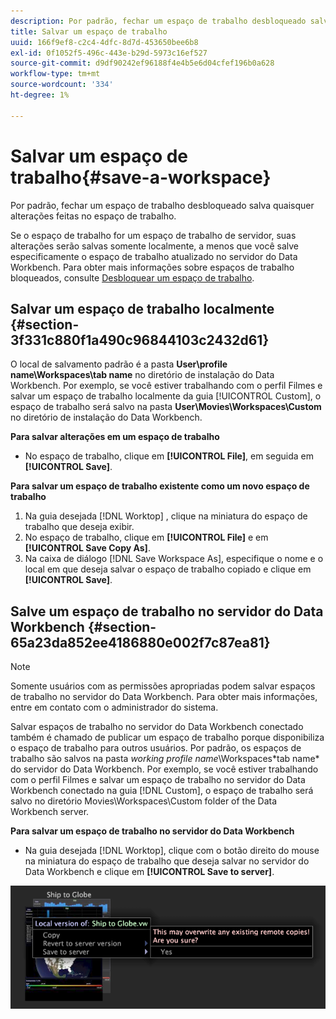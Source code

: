 ```yaml
---
description: Por padrão, fechar um espaço de trabalho desbloqueado salva quaisquer alterações feitas no espaço de trabalho.
title: Salvar um espaço de trabalho
uuid: 166f9ef8-c2c4-4dfc-8d7d-453650bee6b8
exl-id: 0f1052f5-496c-443e-b29d-5973c16ef527
source-git-commit: d9df90242ef96188f4e4b5e6d04cfef196b0a628
workflow-type: tm+mt
source-wordcount: '334'
ht-degree: 1%

---
```


# Salvar um espaço de trabalho{#save-a-workspace}

Por padrão, fechar um espaço de trabalho desbloqueado salva quaisquer alterações feitas no espaço de trabalho.

Se o espaço de trabalho for um espaço de trabalho de servidor, suas alterações serão salvas somente localmente, a menos que você salve especificamente o espaço de trabalho atualizado no servidor do Data Workbench. Para obter mais informações sobre espaços de trabalho bloqueados, consulte [Desbloquear um espaço de trabalho](../../../home/c-get-started/c-work-worksp/c-unlock-wksp.md#concept-18ada952aecf45c79a806b31b294023e).

## Salvar um espaço de trabalho localmente {#section-3f331c880f1a490c96844103c2432d61}

O local de salvamento padrão é a pasta **User\profile name\Workspaces\tab name** no diretório de instalação do Data Workbench. Por exemplo, se você estiver trabalhando com o perfil Filmes e salvar um espaço de trabalho localmente da guia [!UICONTROL Custom], o espaço de trabalho será salvo na pasta **User\Movies\Workspaces\Custom** no diretório de instalação do Data Workbench.

**Para salvar alterações em um espaço de trabalho**

* No espaço de trabalho, clique em **[!UICONTROL File]**, em seguida em **[!UICONTROL Save]**.

**Para salvar um espaço de trabalho existente como um novo espaço de trabalho**

1. Na guia desejada [!DNL Worktop] , clique na miniatura do espaço de trabalho que deseja exibir.
1. No espaço de trabalho, clique em **[!UICONTROL File]** e em **[!UICONTROL Save Copy As]**.
1. Na caixa de diálogo [!DNL Save Workspace As], especifique o nome e o local em que deseja salvar o espaço de trabalho copiado e clique em **[!UICONTROL Save]**.

## Salve um espaço de trabalho no servidor do Data Workbench {#section-65a23da852ee4186880e002f7c87ea81}

>[!NOTE]
>
>Somente usuários com as permissões apropriadas podem salvar espaços de trabalho no servidor do Data Workbench. Para obter mais informações, entre em contato com o administrador do sistema.

Salvar espaços de trabalho no servidor do Data Workbench conectado também é chamado de publicar um espaço de trabalho porque disponibiliza o espaço de trabalho para outros usuários. Por padrão, os espaços de trabalho são salvos na pasta *working profile name*\Workspaces\*tab name* do servidor do Data Workbench. Por exemplo, se você estiver trabalhando com o perfil Filmes e salvar um espaço de trabalho no servidor do Data Workbench conectado na guia [!DNL Custom], o espaço de trabalho será salvo no diretório Movies\Workspaces\Custom folder of the Data Workbench server.

**Para salvar um espaço de trabalho no servidor do Data Workbench**

* Na guia desejada [!DNL Worktop], clique com o botão direito do mouse na miniatura do espaço de trabalho que deseja salvar no servidor do Data Workbench e clique em **[!UICONTROL Save to server]**.

![](assets/mnu_workspaceManager_SaveToServerwksp.png)

